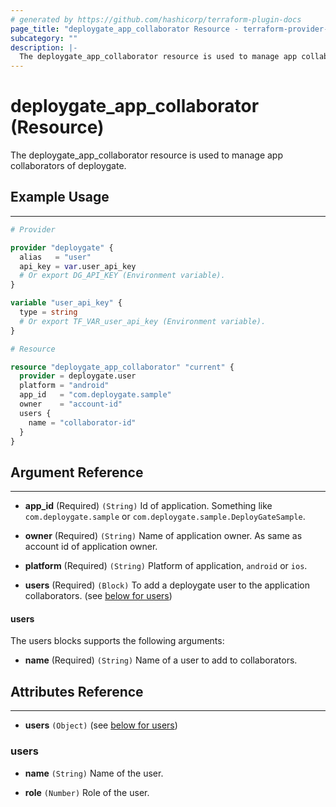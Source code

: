 ```yaml
---
# generated by https://github.com/hashicorp/terraform-plugin-docs
page_title: "deploygate_app_collaborator Resource - terraform-provider-deploygate"
subcategory: ""
description: |-
  The deploygate_app_collaborator resource is used to manage app collaborators of deploygate.
---
```


# deploygate_app_collaborator (Resource)

The deploygate_app_collaborator resource is used to manage app collaborators of deploygate.

<!-- schema generated by tfplugindocs -->
## Example Usage
---

```tf
# Provider

provider "deploygate" {
  alias   = "user"
  api_key = var.user_api_key 
  # Or export DG_API_KEY (Environment variable).
}

variable "user_api_key" {
  type = string
  # Or export TF_VAR_user_api_key (Environment variable).
}

# Resource

resource "deploygate_app_collaborator" "current" {
  provider = deploygate.user
  platform = "android"
  app_id   = "com.deploygate.sample"
  owner    = "account-id"
  users {
    name = "collaborator-id"
  }
}
```

## Argument Reference
---

- **app_id** (Required) `(String)` Id of application. Something like `com.deploygate.sample` or `com.deploygate.sample.DeployGateSample`.

- **owner** (Required) `(String)` Name of application owner. As same as account id of application owner.

- **platform** (Required) `(String)` Platform of application, `android` or `ios`.

- **users** (Required) `(Block)` To add a deploygate user to the application collaborators. (see [below for users](#users))

#### users

The users blocks supports the following arguments:

- **name** (Required) `(String)` Name of a user to add to collaborators.

## Attributes Reference
---

- **users** `(Object)` (see [below for users](#users))

### users

- **name** `(String)` Name of the user.

- **role** `(Number)` Role of the user.
